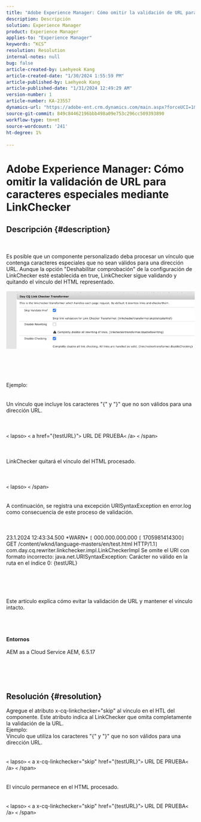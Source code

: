 ```yaml
---
title: "Adobe Experience Manager: Cómo omitir la validación de URL para caracteres especiales mediante LinkChecker"
description: Descripción
solution: Experience Manager
product: Experience Manager
applies-to: "Experience Manager"
keywords: “KCS”
resolution: Resolution
internal-notes: null
bug: false
article-created-by: Laehyeok Kang
article-created-date: "1/30/2024 1:55:59 PM"
article-published-by: Laehyeok Kang
article-published-date: "1/31/2024 12:49:29 AM"
version-number: 1
article-number: KA-23557
dynamics-url: "https://adobe-ent.crm.dynamics.com/main.aspx?forceUCI=1&pagetype=entityrecord&etn=knowledgearticle&id=0d1b384a-77bf-ee11-9079-6045bd006704"
source-git-commit: 849c84462196bbb498a09e753c296cc509393890
workflow-type: tm+mt
source-wordcount: '241'
ht-degree: 1%

---
```


# Adobe Experience Manager: Cómo omitir la validación de URL para caracteres especiales mediante LinkChecker

## Descripción {#description}

<br><br>Es posible que un componente personalizado deba procesar un vínculo que contenga caracteres especiales que no sean válidos para una dirección URL. Aunque la opción &quot;Deshabilitar comprobación&quot; de la configuración de LinkChecker esté establecida en true, LinkChecker sigue validando y quitando el vínculo del HTML representado.<br><br>![](assets/___e48b1a5c-d2bf-ee11-9079-6045bd0061cb___.png)<br><br> <br><br><br><br>Ejemplo:<br> <br><br>Un vínculo que incluye los caracteres &quot;{&quot; y &quot;}&quot; que no son válidos para una dirección URL. <br><br> <br><br>`<` lapso`>` `<` a href=&quot;{testURL}&quot;`>` URL DE PRUEBA`<` /a`>` `<` /span`>` <br><br> <br><br>LinkChecker quitará el vínculo del HTML procesado.<br><br> <br><br>`<` lapso`>` `<` /span`>` <br><br> <br>A continuación, se registra una excepción URISyntaxException en error.log como consecuencia de este proceso de validación.<br><br> <br><br>23.1.2024 12:43:34.500 \*WARN\* `[` 000.000.000.000 `[` 1705981414300`]`  GET /content/wknd/language-masters/en/test.html HTTP/1.1`]`  com.day.cq.rewriter.linkchecker.impl.LinkCheckerImpl Se omite el URI con formato incorrecto: java.net.URISyntaxException: Carácter no válido en la ruta en el índice 0: {testURL}<br><br> <br><br> <br><br>Este artículo explica cómo evitar la validación de URL y mantener el vínculo intacto.<br><br><br> <br><br><b>Entornos</b><br><br>AEM as a Cloud Service AEM, 6.5.17<br><br><br><br><br>

## Resolución {#resolution}

Agregue el atributo x-cq-linkchecker=&quot;skip&quot; al vínculo en el HTL del componente. Este atributo indica al LinkChecker que omita completamente la validación de la URL. <br>Ejemplo: <br>Vínculo que utiliza los caracteres &quot;{&quot; y &quot;}&quot; que no son válidos para una dirección URL. <br> <br> <br>`<` lapso`>` `<` a x-cq-linkchecker=&quot;skip&quot; href=&quot;{testURL}&quot;`>` URL DE PRUEBA`<` /a`>` `<` /span`>` <br> <br> <br>El vínculo permanece en el HTML procesado.<br> <br> <br>`<` lapso`>` `<` a x-cq-linkchecker=&quot;skip&quot; href=&quot;{testURL}&quot;`>` URL DE PRUEBA`<` /a`>` `<` /span`>` <br> 